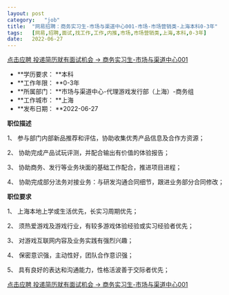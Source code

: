 ```yaml
---
layout:	post
category:	"job"
title:	"网易招聘：商务实习生-市场与渠道中心001-市场-市场营销类-上海本科0-3年"
tags:	[网易,招聘,面试,找工作,工作,内推,市场,市场营销类,上海,本科,0-3年]
date:	2022-06-27
---
```


[点击应聘 投递简历就有面试机会 ->  商务实习生-市场与渠道中心001](http://mobile.bole.netease.com/bole/boleDetail?id=41165&employeeId=346f03c3cda5f04c&key=all)



- **学历要求： **本科
- **工作年限： **0-3年
- **所属部门： **市场与渠道中心-代理游戏发行部（上海）-商务组
- **工作城市： **上海
- **发布日期： **2022-06-27



**职位描述**

1、 参与部门内部新品推荐和评估，协助收集优秀产品信息及合作方资源；



2、 协助完成产品试玩评测，并配合输出有价值的体验报告；



3、 协助商务、发行等业务块面的基础工作配合，推进项目进程；



4、 协助完成部分法务对接业务：与研发沟通合同细节，跟进业务部分合同修改；



**职位要求**

1、 上海本地上学或生活优先，长实习周期优先；



2、 须热爱游戏及游戏行业，有较多游戏体验经验或实习经验者优先；



3、 对游戏互联网内容及业务实践有强烈兴趣；



4、 保密意识强，主动性好，团队合作意识强；



5、 具有良好的表达和沟通能力，性格活波善于交际者优先；



[点击应聘 投递简历就有面试机会 ->  商务实习生-市场与渠道中心001](http://mobile.bole.netease.com/bole/boleDetail?id=41165&employeeId=346f03c3cda5f04c&key=all)